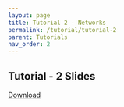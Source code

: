 ```yaml
---
layout: page
title: Tutorial 2 - Networks
permalink: /tutorial/tutorial-2
parent: Tutorials
nav_order: 2
---
```


## Tutorial - 2 Slides
[Download](https://karthikv1392.github.io/cs3301_osn/slides/Tutorials/Tutorial-2.pdf)